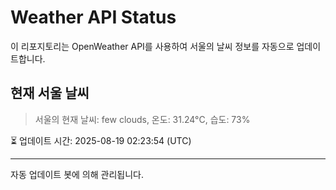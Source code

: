 
# Weather API Status

이 리포지토리는 OpenWeather API를 사용하여 서울의 날씨 정보를 자동으로 업데이트합니다.

## 현재 서울 날씨
> 서울의 현재 날씨: few clouds, 온도: 31.24°C, 습도: 73%

⏳ 업데이트 시간: 2025-08-19 02:23:54 (UTC)

---
자동 업데이트 봇에 의해 관리됩니다.
